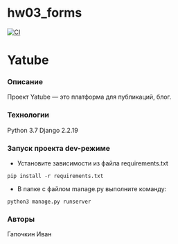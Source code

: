# hw03_forms

[![CI](https://github.com/yandex-praktikum/hw03_forms/actions/workflows/python-app.yml/badge.svg?branch=master)](https://github.com/yandex-praktikum/hw03_forms/actions/workflows/python-app.yml)

# Yatube
### Описание
Проект Yatube — это платформа для публикаций, блог.
### Технологии
Python 3.7
Django 2.2.19
### Запуск проекта dev-режиме
- Установите зависимости из файла requirements.txt
```
pip install -r requirements.txt
``` 
- В папке с файлом manage.py выполните команду:
```
python3 manage.py runserver
```
### Авторы
Гапочкин Иван
